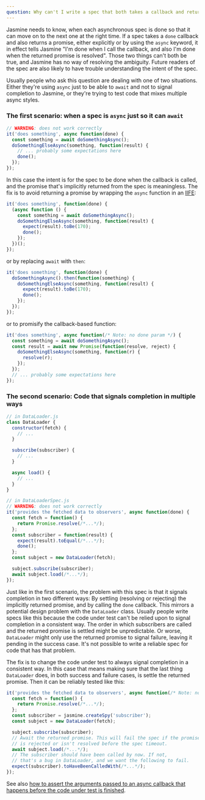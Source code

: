 ```yaml
---
question: Why can't I write a spec that both takes a callback and returns a promise (or is an async function)? What should I do instead?
---
```


Jasmine needs to know, when each asynchronous spec is done so that it can move
on to the next one at the right time. If a spec takes a `done` callback and
also returns a promise, either explicitly or by using the `async` keyword, it
in effect tells Jasmine "I'm done when I call the callback, and also I'm done
when the returned promise is resolved". Those two things can't both be true,
and Jasmine has no way of resolving the ambiguity. Future readers of the spec
are also likely to have trouble understanding the intent of the spec.

Usually people who ask this question are dealing with one of two situations.
Either they're using `async` just to be able to `await` and not to signal
completion to Jasmine, or they're trying to test code that mixes multiple 
async styles.

### The first scenario: when a spec is `async` just so it can `await`

```javascript
// WARNING: does not work correctly
it('does something', async function(done) {
  const something = await doSomethingAsync();
  doSomethingElseAsync(something, function(result) {
    // ... probably some expectations here
    done();
  });
});
```

In this case the intent is for the spec to be done when the callback is called,
and the promise that's implicitly returned from the spec is meaningless. The
fix is to avoid returning a promise by wrapping the `async` function in
an [IIFE](https://developer.mozilla.org/en-US/docs/Glossary/IIFE):

```javascript
it('does something', function(done) {
  (async function () {
    const something = await doSomethingAsync();
    doSomethingElseAsync(something, function(result) {
      expect(result).toBe(170);
      done();
    });
  })();
});
```

or by replacing `await` with `then`:
```javascript
it('does something', function(done) {
  doSomethingAsync().then(function(something) {
    doSomethingElseAsync(something, function(result) {
      expect(result).toBe(170);
      done();
    });
  });
});
```

or to promisify the callback-based function:
```javascript
it('does something', async function(/* Note: no done param */) {
  const something = await doSomethingAsync();
  const result = await new Promise(function(resolve, reject) {
    doSomethingElseAsync(something, function(r) {
      resolve(r);
    });
  });
  // ... probably some expectations here
});
```


### The second scenario: Code that signals completion in multiple ways

```javascript
// in DataLoader.js
class DataLoader {
  constructor(fetch) {
    // ...
  }

  subscribe(subscriber) {
    // ...
  }

  async load() {
    // ...
  }
}

// in DataLoaderSpec.js
// WARNING: does not work correctly
it('provides the fetched data to observers', async function(done) {
  const fetch = function() {
    return Promise.resolve(/*...*/);
  };
  const subscriber = function(result) {
    expect(result).toEqual(/*...*/);
    done();
  };
  const subject = new DataLoader(fetch);

  subject.subscribe(subscriber);
  await subject.load(/*...*/);
});
```

Just like in the first scenario, the problem with this spec is that it signals
completion in two different ways: By settling (resolving or rejecting) the
implicitly returned promise, and by calling the `done` callback. This mirrors
a potential design problem with the `DataLoader` class. Usually people write
specs like this because the code under test can't be relied upon to signal
completion in a consistent way. The order in which subscribers are called and
the returned promise is settled might be unpredictable. Or worse, `DataLoader`
might only use the returned promise to signal failure, leaving it pending in
the success case. It's not possible to write a reliable spec for code that has
that problem.

The fix is to change the code under test to always signal completion in a
consistent way. In this case that means making sure that the last thing
`DataLoader` does, in both success and failure cases, is settle the returned
promise. Then it can be reliably tested like this:

```javascript
it('provides the fetched data to observers', async function(/* Note: no done param */) {
  const fetch = function() {
    return Promise.resolve(/*...*/);
  };
  const subscriber = jasmine.createSpy('subscriber');
  const subject = new DataLoader(fetch);

  subject.subscribe(subscriber);
  // Await the returned promise. This will fail the spec if the promise
  // is rejected or isn't resolved before the spec timeout.
  await subject.load(/*...*/);
  // The subscriber should have been called by now. If not,
  // that's a bug in DataLoader, and we want the following to fail.
  expect(subscriber).toHaveBeenCalledWith(/*...*/);
});
```

See also [how to assert the arguments passed to an async callback that happens before the code under test is finished](#callback-assertions).
